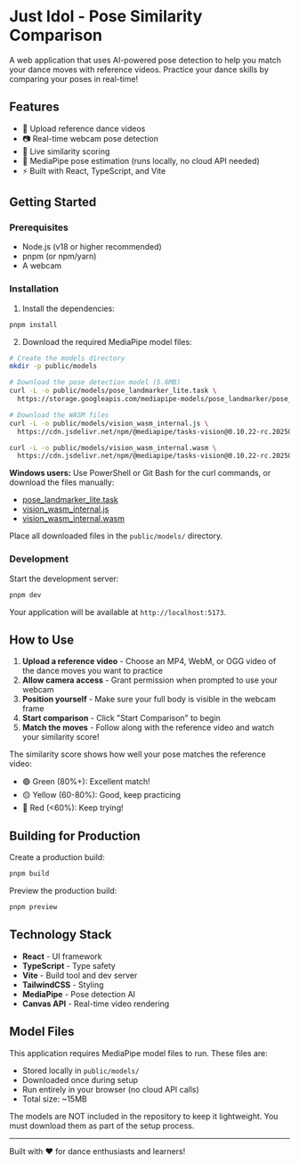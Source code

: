 # Just Idol - Pose Similarity Comparison

A web application that uses AI-powered pose detection to help you match your dance moves with reference videos. Practice your dance skills by comparing your poses in real-time!

## Features

- 🎥 Upload reference dance videos
- 📷 Real-time webcam pose detection
- 🎯 Live similarity scoring
- 🤖 MediaPipe pose estimation (runs locally, no cloud API needed)
- ⚡️ Built with React, TypeScript, and Vite

## Getting Started

### Prerequisites

- Node.js (v18 or higher recommended)
- pnpm (or npm/yarn)
- A webcam

### Installation

1. Install the dependencies:

```bash
pnpm install
```

2. Download the required MediaPipe model files:

```bash
# Create the models directory
mkdir -p public/models

# Download the pose detection model (5.6MB)
curl -L -o public/models/pose_landmarker_lite.task \
  https://storage.googleapis.com/mediapipe-models/pose_landmarker/pose_landmarker_lite/float16/1/pose_landmarker_lite.task

# Download the WASM files
curl -L -o public/models/vision_wasm_internal.js \
  https://cdn.jsdelivr.net/npm/@mediapipe/tasks-vision@0.10.22-rc.20250304/wasm/vision_wasm_internal.js

curl -L -o public/models/vision_wasm_internal.wasm \
  https://cdn.jsdelivr.net/npm/@mediapipe/tasks-vision@0.10.22-rc.20250304/wasm/vision_wasm_internal.wasm
```

**Windows users:** Use PowerShell or Git Bash for the curl commands, or download the files manually:
- [pose_landmarker_lite.task](https://storage.googleapis.com/mediapipe-models/pose_landmarker/pose_landmarker_lite/float16/1/pose_landmarker_lite.task)
- [vision_wasm_internal.js](https://cdn.jsdelivr.net/npm/@mediapipe/tasks-vision@0.10.22-rc.20250304/wasm/vision_wasm_internal.js)
- [vision_wasm_internal.wasm](https://cdn.jsdelivr.net/npm/@mediapipe/tasks-vision@0.10.22-rc.20250304/wasm/vision_wasm_internal.wasm)

Place all downloaded files in the `public/models/` directory.

### Development

Start the development server:

```bash
pnpm dev
```

Your application will be available at `http://localhost:5173`.

## How to Use

1. **Upload a reference video** - Choose an MP4, WebM, or OGG video of the dance moves you want to practice
2. **Allow camera access** - Grant permission when prompted to use your webcam
3. **Position yourself** - Make sure your full body is visible in the webcam frame
4. **Start comparison** - Click "Start Comparison" to begin
5. **Match the moves** - Follow along with the reference video and watch your similarity score!

The similarity score shows how well your pose matches the reference video:
- 🟢 Green (80%+): Excellent match!
- 🟡 Yellow (60-80%): Good, keep practicing
- 🔴 Red (<60%): Keep trying!

## Building for Production

Create a production build:

```bash
pnpm build
```

Preview the production build:

```bash
pnpm preview
```

## Technology Stack

- **React** - UI framework
- **TypeScript** - Type safety
- **Vite** - Build tool and dev server
- **TailwindCSS** - Styling
- **MediaPipe** - Pose detection AI
- **Canvas API** - Real-time video rendering

## Model Files

This application requires MediaPipe model files to run. These files are:
- Stored locally in `public/models/`
- Downloaded once during setup
- Run entirely in your browser (no cloud API calls)
- Total size: ~15MB

The models are NOT included in the repository to keep it lightweight. You must download them as part of the setup process.

---

Built with ❤️ for dance enthusiasts and learners!
